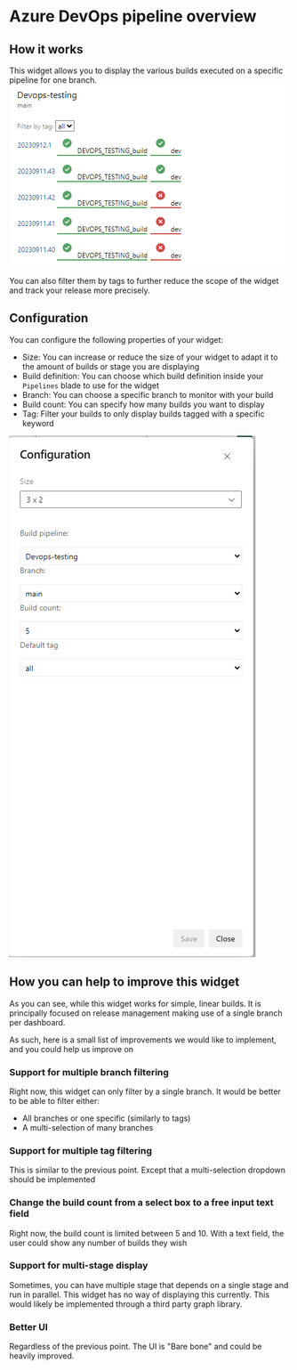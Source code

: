 # Azure DevOps pipeline overview

## How it works

This widget allows you to display the various builds executed on a specific pipeline for one branch.
![Image of the widget](img/widget.png)

You can also filter them by tags to further reduce the scope of the widget and track your release more precisely.

## Configuration

You can configure the following properties of your widget:
- Size: You can increase or reduce the size of your widget to adapt it to the amount of builds or stage you are displaying
- Build definition: You can choose which build definition inside your `Pipelines` blade to use for the widget
- Branch: You can choose a specific branch to monitor with your build
- Build count: You can specify how many builds you want to display
- Tag: Filter your builds to only display builds tagged with a specific keyword

![Image of the configuration panel](img/configuration.png)

## How you can help to improve this widget

As you can see, while this widget works for simple, linear builds. It is principally focused on release management
making use of a single branch per dashboard.

As such, here is a small list of improvements we would like to implement, and you could help us improve on

### Support for multiple branch filtering

Right now, this widget can only filter by a single branch. It would be better to be able to filter either:
- All branches or one specific (similarly to tags)
- A multi-selection of many branches

### Support for multiple tag filtering
This is similar to the previous point. Except that a multi-selection dropdown should be implemented

### Change the build count from a select box to a free input text field

Right now, the build count is limited between 5 and 10. With a text field, the user could show any number of builds
they wish

### Support for multi-stage display

Sometimes, you can have multiple stage that depends on a single stage and run in parallel. This widget has no way of 
displaying this currently. This would likely be implemented through a third party graph library.

### Better UI

Regardless of the previous point. The UI is "Bare bone" and could be heavily improved.
